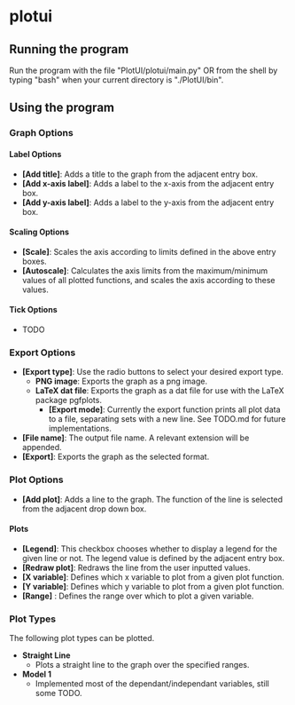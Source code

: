 # plotui
## Running the program
Run the program with the file "PlotUI/plotui/main.py" OR from the shell by typing "bash" when your current directory is "./PlotUI/bin".
## Using the program
### Graph Options
#### Label Options
- **[Add title]**: Adds a title to the graph from the adjacent entry box.
- **[Add x-axis label]**: Adds a label to the x-axis from the adjacent entry box.
- **[Add y-axis label]**: Adds a label to the y-axis from the adjacent entry box.
#### Scaling Options
- **[Scale]**: Scales the axis according to limits defined in the above entry boxes.
- **[Autoscale]**: Calculates the axis limits from the maximum/minimum values of all plotted functions, and scales the axis according to these values.
#### Tick Options
- TODO
### Export Options
- **[Export type]**: Use the radio buttons to select your desired export type.
  - **PNG image**: Exports the graph as a png image.
  - **LaTeX dat file**: Exports the graph as a dat file for use with the LaTeX package pgfplots.
    - **[Export mode]**: Currently the export function prints all plot data to a file, separating sets with a new line. See TODO.md for future implementations.
- **[File name]**: The output file name. A relevant extension will be appended.
- **[Export]**: Exports the graph as the selected format.
### Plot Options
- **[Add plot]**: Adds a line to the graph. The function of the line is selected from the adjacent drop down box.
#### Plots
- **[Legend]**: This checkbox chooses whether to display a legend for the given line or not. The legend value is defined by the adjacent entry box.
- **[Redraw plot]**: Redraws the line from the user inputted values.
- **[X variable]**: Defines which x variable to plot from a given plot function.
- **[Y variable]**: Defines which y variable to plot from a given plot function.
- **[Range]** : Defines the range over which to plot a given variable.
### Plot Types
The following plot types can be plotted.
- **Straight Line**
  - Plots a straight line to the graph over the specified ranges.
- **Model 1**
  - Implemented most of the dependant/independant variables, still some TODO.

